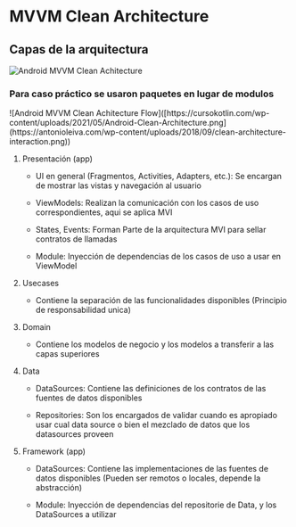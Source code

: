 <H1>MVVM Clean Architecture</H1>

<H2>Capas de la arquitectura</H2>

![Android MVVM Clean Achitecture](https://cursokotlin.com/wp-content/uploads/2021/05/Android-Clean-Architecture.png)

<H3>Para caso práctico se usaron paquetes en lugar de modulos</H3>
![Android MVVM Clean Achitecture Flow]([https://cursokotlin.com/wp-content/uploads/2021/05/Android-Clean-Architecture.png](https://antonioleiva.com/wp-content/uploads/2018/09/clean-architecture-interaction.png))

<ol>
  <li>
    <p>Presentación (app)</p>
    <ul>
      <li><p>UI en general (Fragmentos, Activities, Adapters, etc.): Se encargan de mostrar las vistas y navegación al usuario</p></li>
      <li><p>ViewModels: Realizan la comunicación con los casos de uso correspondientes, aqui se aplica MVI</p></li>
      <li><p>States, Events: Forman Parte de la arquitectura MVI para sellar contratos de llamadas</p></li>
      <li><p>Module: Inyección de dependencias de los casos de uso a usar en ViewModel</p></li>
    </ul>
  </li>
  <li>
    <p>Usecases</p>
    <ul>
      <li><p>Contiene la separación de las funcionalidades disponibles (Principio de responsabilidad unica)</p></li>
    </ul>
  </li>
  <li>
    <p>Domain</p>
    <ul>
      <li><p>Contiene los modelos de negocio y los modelos a transferir a las capas superiores</p></li>
    </ul>
  </li>
  <li>
    <p>Data</p>
    <ul>
      <li><p>DataSources: Contiene las definiciones de los contratos de las fuentes de datos disponibles</p></li>
      <li>
        <p>
          Repositories: Son los encargados de validar cuando es apropiado usar cual data source o bien el mezclado de datos que los datasources proveen
        </p>        
      </li>
    </ul>
  </li>
  <li>
    <p>Framework (app)</p>
    <ul>
      <li><p>DataSources: Contiene las implementaciones de las fuentes de datos disponibles (Pueden ser remotos o locales, depende la abstracción)</p></li>
      <li><p>Module: Inyección de dependencias del repositorie de Data, y los DataSources a utilizar</p></li>
    </ul>
  </li>
<ol>
<p>
